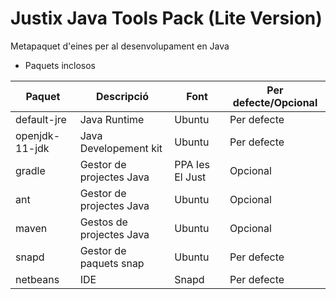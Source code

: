 # Justix Java Tools Pack (Lite Version)

Metapaquet d'eines per al desenvolupament en Java

* Paquets inclosos

| Paquet | Descripció | Font | Per defecte/Opcional |
|-------|-----------|-------|-------------|
| default-jre | Java Runtime | Ubuntu | Per defecte |
| openjdk-11-jdk | Java Developement kit | Ubuntu | Per defecte |
| gradle | Gestor de projectes Java | PPA Ies El Just | Opcional |
| ant | Gestor de projectes Java | Ubuntu | Opcional |
| maven | Gestos de projectes Java | Ubuntu | Opcional |
| snapd | Gestor de paquets snap | Ubuntu | Per defecte |
| netbeans | IDE | Snapd | Per defecte |
